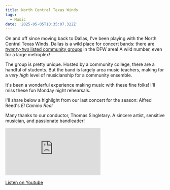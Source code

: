 ```yaml
---
title: North Central Texas Winds
tags:
  - Music
date: '2025-05-05T10:35:07.322Z'
---
```


On and off since moving back to Dallas, I've been playing with the North Central Texas Winds. Dallas is a wild place for concert bands: there are [_twenty-two_ listed community groups](https://dallaswinds.org/dfw-community-bands/) in the DFW area! A wild number, even for a large metroplex!

The group is pretty unique. Hosted by a community college, there are a handful of students. But the band is largely area music teachers, making for a _very high_ level of musicianship for a community ensemble.

It's been a wonderful experience making music with these fine folks! I'll miss these fun Monday night rehearsals.

I'll share below a highlight from our last concert for the season: Alfred Reed's _El Camino Real_

Many thanks to our conductor, Thomas Singletary. A sincere artist, sensitive musician, and passionate bandleader!

<iframe src="https://www.youtube-nocookie.com/embed/DAHZVFHnj_U?modestbranding=1&showinfo=0&rel=0" title="YouTube video player" frameborder="0" allow="accelerometer; autoplay; encrypted-media; gyroscope; picture-in-picture;" allowfullscreen className="youtube_video"></iframe>

[Listen on Youtube](https://youtu.be/DAHZVFHnj_U)
